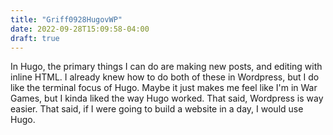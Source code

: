 ```yaml
---
title: "Griff0928HugovWP"
date: 2022-09-28T15:09:58-04:00
draft: true
---
```

<html>

<p> In Hugo, the primary things I can do are making new posts, and editing with inline HTML. I already knew how to do both of these in Wordpress, but I do like the terminal focus of Hugo. Maybe it just makes me feel like I'm in War Games, but I kinda liked the way Hugo worked. That said, Wordpress is way easier. That said, if I were going to build a website in a day, I would use Hugo.</p>

</html>

